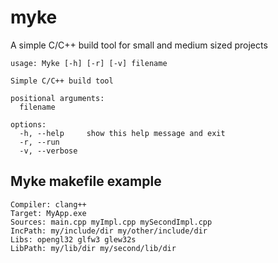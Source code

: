 # myke
A simple C/C++ build tool for small and medium sized projects

```
usage: Myke [-h] [-r] [-v] filename

Simple C/C++ build tool

positional arguments:
  filename

options:
  -h, --help     show this help message and exit
  -r, --run
  -v, --verbose
```

## Myke makefile example
```
Compiler: clang++
Target: MyApp.exe
Sources: main.cpp myImpl.cpp mySecondImpl.cpp
IncPath: my/include/dir my/other/include/dir
Libs: opengl32 glfw3 glew32s
LibPath: my/lib/dir my/second/lib/dir
```
